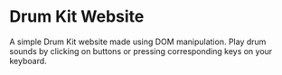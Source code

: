 # Drum Kit Website

A simple Drum Kit website made using DOM manipulation. Play drum sounds by clicking on buttons or pressing corresponding keys on your keyboard.
